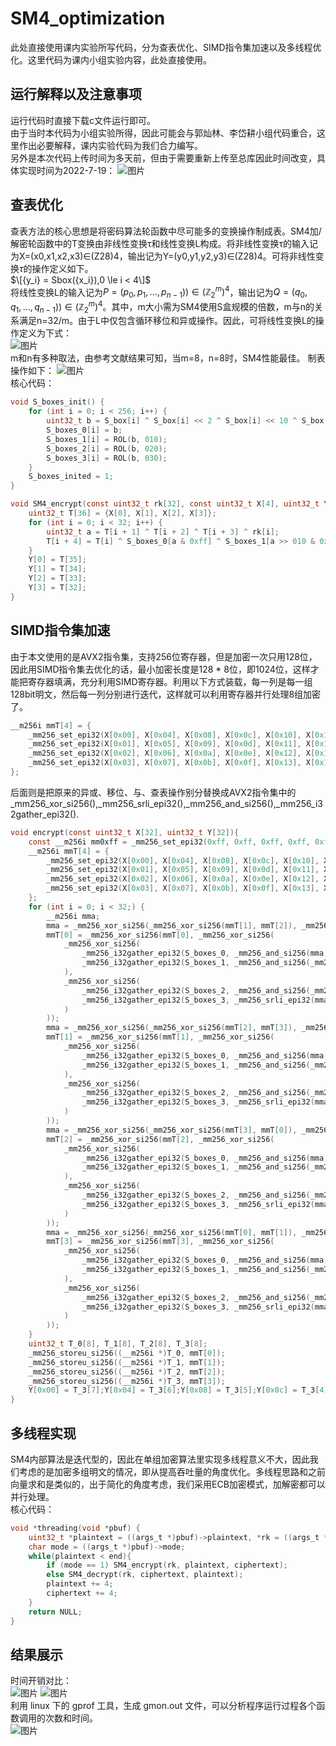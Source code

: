 # SM4_optimization
此处直接使用课内实验所写代码，分为查表优化、SIMD指令集加速以及多线程优化。这里代码为课内小组实验内容，此处直接使用。
## 运行解释以及注意事项
运行代码时直接下载c文件运行即可。  
由于当时本代码为小组实验所得，因此可能会与郭灿林、李岱耕小组代码重合，这里作出必要解释，课内实验代码为我们合力编写。  
另外是本次代码上传时间为多天前，但由于需要重新上传至总库因此时间改变，具体实现时间为2022-7-19： 
![图片](https://user-images.githubusercontent.com/105708747/180763614-df5873cc-9c08-414f-9c59-ad8bd7e14e73.png)
## 查表优化
查表方法的核心思想是将密码算法轮函数中尽可能多的变换操作制成表。SM4加/解密轮函数中的T变换由非线性变换τ和线性变换L构成。将非线性变换τ的输入记为X=(x0,x1,x2,x3)$\in$(Z28)4，输出记为Y=(y0,y1,y2,y3)$\in$(Z28)4。可将非线性变换$\tau$的操作定义如下。  
$\[{y_i} = Sbox({x_i}),0 \le i < 4\]$  
将线性变换L的输入记为$P=(p_0,p_1,...,p_{n-1}))\in (\mathbb{Z}_{2}^{m})^4$，输出记为$Q=(q_0,q_1,...,q_{n-1}))\in(\mathbb{Z}_{2}^{m})^4$。其中，m大小需为SM4使用S盒规模的倍数，m与n的关系满足n=32/m。由于L中仅包含循环移位和异或操作。因此，可将线性变换L的操作定义为下式：  
![图片](https://user-images.githubusercontent.com/105708747/179983581-7ab5a485-97be-4055-925e-467a58d3d6fa.png)  
m和n有多种取法，由参考文献结果可知，当m=8，n=8时，SM4性能最佳。
制表操作如下：
![图片](https://user-images.githubusercontent.com/105708747/179983798-ab5aee79-c42e-4165-9f0b-5904e3e6d71b.png)  
核心代码：  
```c
void S_boxes_init() {
    for (int i = 0; i < 256; i++) {
        uint32_t b = S_box[i] ^ S_box[i] << 2 ^ S_box[i] << 10 ^ S_box[i] << 18 ^ S_box[i] << 24;
        S_boxes_0[i] = b;
        S_boxes_1[i] = ROL(b, 010);
        S_boxes_2[i] = ROL(b, 020);
        S_boxes_3[i] = ROL(b, 030);
    }
    S_boxes_inited = 1;
}
```
```c
void SM4_encrypt(const uint32_t rk[32], const uint32_t X[4], uint32_t Y[4]) {
	uint32_t T[36] = {X[0], X[1], X[2], X[3]};
	for (int i = 0; i < 32; i++) {
		uint32_t a = T[i + 1] ^ T[i + 2] ^ T[i + 3] ^ rk[i];
		T[i + 4] = T[i] ^ S_boxes_0[a & 0xff] ^ S_boxes_1[a >> 010 & 0xff] ^ S_boxes_2[a >> 020 & 0xff] ^ S_boxes_3[a >> 030 & 0xff];
	}
	Y[0] = T[35];
	Y[1] = T[34];
	Y[2] = T[33];
	Y[3] = T[32];
}
```
## SIMD指令集加速
由于本文使用的是AVX2指令集，支持256位寄存器，但是加密一次只用128位，因此用SIMD指令集去优化的话，最小加密长度是128 * 8位，即1024位，这样才能把寄存器填满，充分利用SIMD寄存器。利用以下方式装载，每一列是每一组128bit明文，然后每一列分别进行迭代，这样就可以利用寄存器并行处理8组加密了。
```c
__m256i mmT[4] = {
	_mm256_set_epi32(X[0x00], X[0x04], X[0x08], X[0x0c], X[0x10], X[0x14], X[0x18], X[0x1c]),
	_mm256_set_epi32(X[0x01], X[0x05], X[0x09], X[0x0d], X[0x11], X[0x15], X[0x19], X[0x1d]),
	_mm256_set_epi32(X[0x02], X[0x06], X[0x0a], X[0x0e], X[0x12], X[0x16], X[0x1a], X[0x1e]),
	_mm256_set_epi32(X[0x03], X[0x07], X[0x0b], X[0x0f], X[0x13], X[0x17], X[0x1b], X[0x1f]),
};
```
后面则是把原来的异或、移位、与、查表操作别分替换成AVX2指令集中的$\_$mm256$\_$xor$\_$si256(),$\_$mm256$\_$srli$\_$epi32(),$\_$mm256$\_$and$\_$si256(),$\_$mm256$\_$i32gather$\_$epi32().  
```c
void encrypt(const uint32_t X[32], uint32_t Y[32]){
    const __m256i mm0xff = _mm256_set_epi32(0xff, 0xff, 0xff, 0xff, 0xff, 0xff, 0xff, 0xff);
    __m256i mmT[4] = {
        _mm256_set_epi32(X[0x00], X[0x04], X[0x08], X[0x0c], X[0x10], X[0x14], X[0x18], X[0x1c]),
        _mm256_set_epi32(X[0x01], X[0x05], X[0x09], X[0x0d], X[0x11], X[0x15], X[0x19], X[0x1d]),
        _mm256_set_epi32(X[0x02], X[0x06], X[0x0a], X[0x0e], X[0x12], X[0x16], X[0x1a], X[0x1e]),
        _mm256_set_epi32(X[0x03], X[0x07], X[0x0b], X[0x0f], X[0x13], X[0x17], X[0x1b], X[0x1f]),
    };
    for (int i = 0; i < 32;) {
        __m256i mma;
        mma = _mm256_xor_si256(_mm256_xor_si256(mmT[1], mmT[2]), _mm256_xor_si256(mmT[3], mmrk[i++]));
        mmT[0] = _mm256_xor_si256(mmT[0], _mm256_xor_si256(
            _mm256_xor_si256(
                _mm256_i32gather_epi32(S_boxes_0, _mm256_and_si256(mma, mm0xff), 4),
                _mm256_i32gather_epi32(S_boxes_1, _mm256_and_si256(_mm256_srli_epi32(mma, 010), mm0xff), 4)
            ),
            _mm256_xor_si256(
                _mm256_i32gather_epi32(S_boxes_2, _mm256_and_si256(_mm256_srli_epi32(mma, 020), mm0xff), 4),
                _mm256_i32gather_epi32(S_boxes_3, _mm256_srli_epi32(mma, 030), 4)
            )
        ));
        mma = _mm256_xor_si256(_mm256_xor_si256(mmT[2], mmT[3]), _mm256_xor_si256(mmT[0], mmrk[i++]));
        mmT[1] = _mm256_xor_si256(mmT[1], _mm256_xor_si256(
            _mm256_xor_si256(
                _mm256_i32gather_epi32(S_boxes_0, _mm256_and_si256(mma, mm0xff), 4),
                _mm256_i32gather_epi32(S_boxes_1, _mm256_and_si256(_mm256_srli_epi32(mma, 010), mm0xff), 4)
            ),
            _mm256_xor_si256(
                _mm256_i32gather_epi32(S_boxes_2, _mm256_and_si256(_mm256_srli_epi32(mma, 020), mm0xff), 4),
                _mm256_i32gather_epi32(S_boxes_3, _mm256_srli_epi32(mma, 030), 4)
            )
        ));
        mma = _mm256_xor_si256(_mm256_xor_si256(mmT[3], mmT[0]), _mm256_xor_si256(mmT[1], mmrk[i++]));
        mmT[2] = _mm256_xor_si256(mmT[2], _mm256_xor_si256(
            _mm256_xor_si256(
                _mm256_i32gather_epi32(S_boxes_0, _mm256_and_si256(mma, mm0xff), 4),
                _mm256_i32gather_epi32(S_boxes_1, _mm256_and_si256(_mm256_srli_epi32(mma, 010), mm0xff), 4)
            ),
            _mm256_xor_si256(
                _mm256_i32gather_epi32(S_boxes_2, _mm256_and_si256(_mm256_srli_epi32(mma, 020), mm0xff), 4),
                _mm256_i32gather_epi32(S_boxes_3, _mm256_srli_epi32(mma, 030), 4)
            )
        ));
        mma = _mm256_xor_si256(_mm256_xor_si256(mmT[0], mmT[1]), _mm256_xor_si256(mmT[2], mmrk[i++]));
        mmT[3] = _mm256_xor_si256(mmT[3], _mm256_xor_si256(
            _mm256_xor_si256(
                _mm256_i32gather_epi32(S_boxes_0, _mm256_and_si256(mma, mm0xff), 4),
                _mm256_i32gather_epi32(S_boxes_1, _mm256_and_si256(_mm256_srli_epi32(mma, 010), mm0xff), 4)
            ),
            _mm256_xor_si256(
                _mm256_i32gather_epi32(S_boxes_2, _mm256_and_si256(_mm256_srli_epi32(mma, 020), mm0xff), 4),
                _mm256_i32gather_epi32(S_boxes_3, _mm256_srli_epi32(mma, 030), 4)
            )
        ));
    }
    uint32_t T_0[8], T_1[8], T_2[8], T_3[8];
    _mm256_storeu_si256((__m256i *)T_0, mmT[0]);
    _mm256_storeu_si256((__m256i *)T_1, mmT[1]);
    _mm256_storeu_si256((__m256i *)T_2, mmT[2]);
    _mm256_storeu_si256((__m256i *)T_3, mmT[3]);
    Y[0x00] = T_3[7];Y[0x04] = T_3[6];Y[0x08] = T_3[5];Y[0x0c] = T_3[4];Y[0x10] = T_3[3];Y[0x14] = T_3[2]; Y[0x18] = T_3[1];Y[0x1c] = T_3[0];Y[0x01] = T_2[7];Y[0x05] = T_2[6];Y[0x09] = T_2[5];Y[0x0d] = T_2[4];Y[0x11] = T_2[3];Y[0x15] = T_2[2];Y[0x19] = T_2[1]; Y[0x1d] = T_2[0];Y[0x02] = T_1[7];Y[0x06] = T_1[6]; Y[0x0a] = T_1[5];Y[0x0e] = T_1[4];Y[0x12] = T_1[3];Y[0x16] = T_1[2]; Y[0x1a] = T_1[1]; Y[0x1e] = T_1[0];Y[0x03] = T_0[7];Y[0x07] = T_0[6];Y[0x0b] = T_0[5];Y[0x0f] = T_0[4];Y[0x13] = T_0[3]; Y[0x17] = T_0[2];Y[0x1b] = T_0[1];Y[0x1f] = T_0[0];
}
```
## 多线程实现
SM4内部算法是迭代型的，因此在单组加密算法里实现多线程意义不大，因此我们考虑的是加密多组明文的情况，即从提高吞吐量的角度优化。多线程思路和之前向量求和是类似的，出于简化的角度考虑，我们采用ECB加密模式，加解密都可以并行处理。  
核心代码：
```c
void *threading(void *pbuf) {
	uint32_t *plaintext = ((args_t *)pbuf)->plaintext, *rk = ((args_t *)pbuf)->rk, *ciphertext = ((args_t *)pbuf)->ciphertext, *end = ((args_t *)pbuf)->end;
	char mode = ((args_t *)pbuf)->mode;
	while(plaintext < end){
		if (mode == 1) SM4_encrypt(rk, plaintext, ciphertext);
		else SM4_decrypt(rk, ciphertext, plaintext);
		plaintext += 4;
		ciphertext += 4;
	}
	return NULL;
}
```
## 结果展示
时间开销对比：  
![图片](https://user-images.githubusercontent.com/105708747/180763245-5c4e2440-2cff-430e-856a-c236468ea502.png)
![图片](https://user-images.githubusercontent.com/105708747/180763300-c46bfeb5-43c9-4f73-9e1e-4844c4ae29ac.png)  
利用 linux 下的 gprof 工具，生成 gmon.out 文件，可以分析程序运行过程各个函数调用的次数和时间。  
![图片](https://user-images.githubusercontent.com/105708747/180763378-86c06826-95a9-4c49-8557-cdfb265bc2c1.png)

